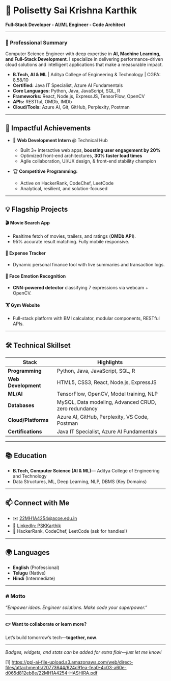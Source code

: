 # 🚀 Polisetty Sai Krishna Karthik

**Full-Stack Developer -  AI/ML Engineer -  Code Architect**

***

### 💎 Professional Summary

Computer Science Engineer with deep expertise in **AI, Machine Learning, and Full-Stack Development**. I specialize in delivering performance-driven cloud solutions and intelligent applications that make a measurable impact.

- **B.Tech, AI & ML** | Aditya College of Engineering & Technology | CGPA: 8.58/10
- **Certified:** Java IT Specialist, Azure AI Fundamentals
- **Core Languages:** Python, Java, JavaScript, SQL, R
- **Frameworks:** React, Node.js, ExpressJS, TensorFlow, OpenCV
- **APIs:** RESTful, OMDb, IMDb
- **Cloud/Tools:** Azure AI, Git, GitHub, Perplexity, Postman

***

## 🌟 Impactful Achievements

- 🚀 **Web Development Intern** @ Technical Hub  
  - Built 3+ interactive web apps, **boosting user engagement by 20%**
  - Optimized front-end architectures, **30% faster load times**
  - Agile collaboration, UI/UX design, & front-end stability champion

- 🏆 **Competitive Programming:**  
  - Active on HackerRank, CodeChef, LeetCode  
  - Analytical, resilient, and solution-focused

***

## 💡 Flagship Projects

#### 🎬 **Movie Search App**
- Realtime fetch of movies, trailers, and ratings (**OMDb API**).
- 95% accurate result matching. Fully mobile responsive.

#### 🧾 **Expense Tracker**
- Dynamic personal finance tool with live summaries and transaction logs.

#### 🧠 **Face Emotion Recognition**
- **CNN-powered detector** classifying 7 expressions via webcam + OpenCV.

#### 🏋️ **Gym Website**
- Full-stack platform with BMI calculator, modular components, RESTful APIs.

***

## 🛠 Technical Skillset

| Stack                | Highlights                                           |
|----------------------|-----------------------------------------------------|
| **Programming**      | Python, Java, JavaScript, SQL, R                    |
| **Web Development**  | HTML5, CSS3, React, Node.js, ExpressJS              |
| **ML/AI**            | TensorFlow, OpenCV, Model training, NLP             |
| **Databases**        | MySQL, Data modeling, Advanced CRUD, zero redundancy|
| **Cloud/Platforms**  | Azure AI, GitHub, Perplexity, VS Code, Postman      |
| **Certifications**   | Java IT Specialist, Azure AI Fundamentals           |

***

## 📚 Education

- **B.Tech, Computer Science (AI & ML)**— Aditya College of Engineering and Technology
- Data Structures, ML, Deep Learning, NLP, DBMS (Key Domains)

***

## 📫 Connect with Me

- ✉️ 22MH1A4254@acoe.edu.in
- 🔗 [LinkedIn: PSKKarthik](linkedin.com/in/pskk)
- 🏅 HackerRank, CodeChef, LeetCode (ask for handles!)

***

## 🌍 Languages

- **English** (Professional)
- **Telugu** (Native)
- **Hindi** (Intermediate)

***

### 🔥 Motto

_“Empower ideas. Engineer solutions. Make code your superpower.”_

***

#### 👉 Want to collaborate or learn more?  
Let’s build tomorrow’s tech—**together, now**.

***

*Badges, widgets, and stats can be added for extra flair—just let me know!*

[1] https://ppl-ai-file-upload.s3.amazonaws.com/web/direct-files/attachments/20773644/624c91ea-fea0-4c03-a60e-d065d812eb8e/22MH1A4254-HASHIRA.pdf
